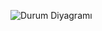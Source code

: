 ![Durum Diyagramı](https://github.com/user-attachments/assets/669cf893-b427-49fe-a962-c7ba02c30a62)


